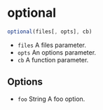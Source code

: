 # optional

```javascript
optional(files[, opts], cb)
```

* `files` A files parameter.
* `opts` An options parameter.
* `cb` A function parameter.

## Options

* `foo` String A foo option.

